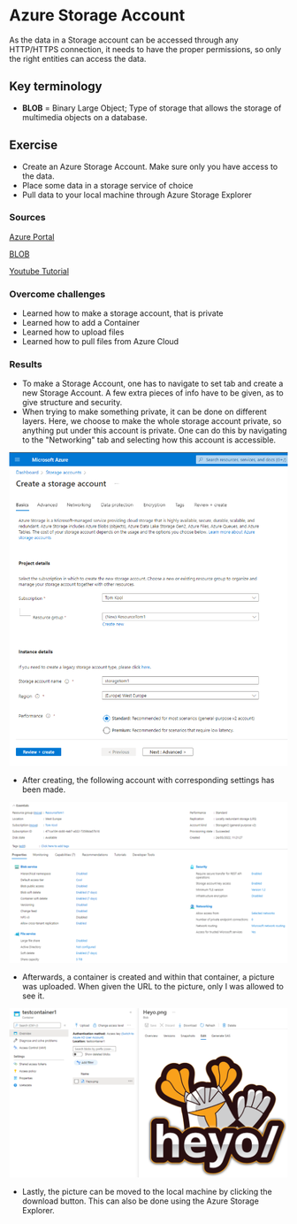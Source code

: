 # Azure Storage Account
As the data in a Storage account can be accessed through any HTTP/HTTPS connection, it needs to have the proper permissions, so only the right entities can access the data.

## Key terminology
- **BLOB** = Binary Large Object; Type of storage that allows the storage of multimedia objects on a database.

## Exercise
- Create an Azure Storage Account. Make sure only you have access to the data.
- Place some data in a storage service of choice
- Pull data to your local machine through Azure Storage Explorer

### Sources
[Azure Portal](https://portal.azure.com/)

[BLOB](https://www.tokenex.com/blog/ab-what-is-a-blob-binary-large-object-can-it-be-tokenized)

[Youtube Tutorial](https://www.youtube.com/watch?v=M_1R0ZOlP-w)

### Overcome challenges
- Learned how to make a storage account, that is private
- Learned how to add a Container
- Learned how to upload files
- Learned how to pull files from Azure Cloud

### Results
- To make a Storage Account, one has to navigate to set tab and create a new Storage Account. A few extra pieces of info have to be given, as to give structure and security.
- When trying to make something private, it can be done on different layers. Here, we choose to make the whole storage account private, so anything put under this account is private. One can do this by navigating to the "Networking" tab and selecting how this account is accessible. 

![Create Storage Account](../00_includes/05_Azure/AZU-05/SS_CreateStorageAccount1.png)

- After creating, the following account with corresponding settings has been made.

![Created](../00_includes/05_Azure/AZU-05/SS_StorageAccount.png)

- Afterwards, a container is created and within that container, a picture was uploaded. When given the URL to the picture, only I was allowed to see it.

![Picture](../00_includes/05_Azure/AZU-05/SS_Picture.png)

- Lastly, the picture can be moved to the local machine by clicking the download button. This can also be done using the Azure Storage Explorer.